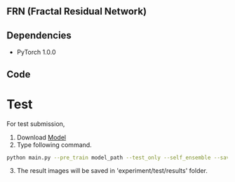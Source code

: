 ## FRN (Fractal Residual Network)

## Dependencies

* PyTorch 1.0.0

## Code 

# Test

For test submission,

1. Download [Model](https://drive.google.com/open?id=16uLTctvej3SqgdBeKl5BA7G3luSF9QmP)
2. Type following command.

```bash 
python main.py --pre_train model_path --test_only --self_ensemble --save_results
```

3. The result images will be saved in 'experiment/test/results' folder.
